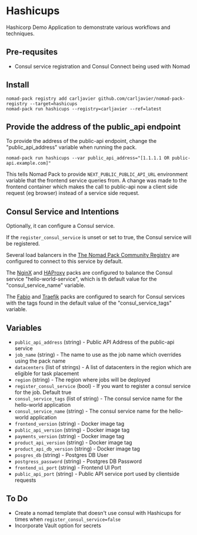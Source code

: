 # Hashicups

Hashicorp Demo Application to demonstrate various workflows and techniques.


## Pre-requsites
- Consul service registration and Consul Connect being used with Nomad

## Install 

```
nomad-pack registry add carljavier github.com/carljavier/nomad-pack-registry --target=hashicups
nomad-pack run hashicups --registry=carljavier --ref=latest
```

## Provide the address of the public_api endpoint

To provide the address of the public-api endpoint, change the "public_api_address" variable when running the pack.

```
nomad-pack run hashicups --var public_api_address="[1.1.1.1 OR public-api.example.com]"
```

This tells Nomad Pack to provide `NEXT_PUBLIC_PUBLIC_API_URL` environment variable that the frontend service queries from.
A change was made to the frontend container which makes the call to public-api now a client side request (eg browser) instead of a service side request. 

## Consul Service and Intentions
Optionally, it can configure a Consul service.

If the `register_consul_service` is unset or set to true, the Consul service will be registered.

Several load balancers in the [The Nomad Pack Community Registry](../README.md) are configured to connect to this service by default.

The [NginX](../nginx/README.md) and [HAProxy](../haproxy/README.md) packs are configured to balance the Consul service "hello-world-service", which is th default value for the "consul_service_name" variable.

The [Fabio](../fabio/README.md) and [Traefik](../traefik/README.md) packs are configured to search for Consul services with the tags found in the default value of the "consul_service_tags" variable.

## Variables

- `public_api_address` (string) - Public API Address of the public-api service
- `job_name` (string) - The name to use as the job name which overrides using the pack name
- `datacenters` (list of strings) - A list of datacenters in the region which are eligible for task placement
- `region` (string) - The region where jobs will be deployed
- `register_consul_service` (bool) - If you want to register a consul service for the job. Default true
- `consul_service_tags` (list of string) - The consul service name for the hello-world application
- `consul_service_name` (string) - The consul service name for the hello-world application
- `frontend_version` (string) - Docker image tag
- `public_api_version` (string) - Docker image tag
- `payments_version` (string) - Docker image tag
- `product_api_version` (string) - Docker image tag
- `product_api_db_version` (string) - Docker image tag
- `posgres_db` (string) - Postgres DB User
- `postgress_password` (string) - Postgres DB Password
- `frontend_ui_port` (string) - Frontend UI Port
- `public_api_port` (string) - Public API service port used by clientside requests


## To Do
- Create a nomad template that doesn't use consul with Hashicups for times when `register_consul_service=false`
- Incorporate Vault option for secrets